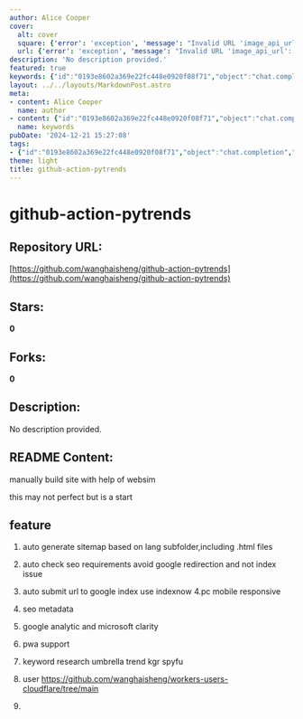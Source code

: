 ```yaml
---
author: Alice Cooper
cover:
  alt: cover
  square: {'error': 'exception', 'message': "Invalid URL 'image_api_url': No scheme supplied. Perhaps you meant https://image_api_url?"}
  url: {'error': 'exception', 'message': "Invalid URL 'image_api_url': No scheme supplied. Perhaps you meant https://image_api_url?"}
description: 'No description provided.'
featured: true
keywords: {"id":"0193e8602a369e22fc448e0920f08f71","object":"chat.completion","created":1734770436,"model":"Qwen/Qwen2.5-7B-Instruct","choices":[{"index":0,"message":{"role":"assistant","content":"### Keywords and Tags\n\n1. GitHub Actions\n2. PyTrends\n3. Auto Generate Sitemap\n4. Lang Subfolder\n5. SEO Requirements\n6. Google Redirection\n7. URL Indexing\n8. IndexNow\n9. Responsive Design\n10. PC and Mobile\n11. SEO Metadata\n12. Google Analytics\n13. Microsoft Clarity\n14. PWA Support\n15. Keyword Research\n16. Umbrella Trends\n17. KG R\n18. SpyFu\n19. User Tracking\n20. Cloudflare Workers\n21. GitHub Actions Site Building\n\n### Summary\nThe text discusses features related to using GitHub Actions to build a site, including automatic sitemap generation, SEO optimizations, and support for various web technologies such as PWA and Google Analytics. It also mentions tools like PyTrends and SpyFu for keyword research and mentions a specific GitHub repository."},"finish_reason":"stop"}],"usage":{"prompt_tokens":177,"completion_tokens":196,"total_tokens":373},"system_fingerprint":""}
layout: ../../layouts/MarkdownPost.astro
meta:
- content: Alice Cooper
  name: author
- content: {"id":"0193e8602a369e22fc448e0920f08f71","object":"chat.completion","created":1734770436,"model":"Qwen/Qwen2.5-7B-Instruct","choices":[{"index":0,"message":{"role":"assistant","content":"### Keywords and Tags\n\n1. GitHub Actions\n2. PyTrends\n3. Auto Generate Sitemap\n4. Lang Subfolder\n5. SEO Requirements\n6. Google Redirection\n7. URL Indexing\n8. IndexNow\n9. Responsive Design\n10. PC and Mobile\n11. SEO Metadata\n12. Google Analytics\n13. Microsoft Clarity\n14. PWA Support\n15. Keyword Research\n16. Umbrella Trends\n17. KG R\n18. SpyFu\n19. User Tracking\n20. Cloudflare Workers\n21. GitHub Actions Site Building\n\n### Summary\nThe text discusses features related to using GitHub Actions to build a site, including automatic sitemap generation, SEO optimizations, and support for various web technologies such as PWA and Google Analytics. It also mentions tools like PyTrends and SpyFu for keyword research and mentions a specific GitHub repository."},"finish_reason":"stop"}],"usage":{"prompt_tokens":177,"completion_tokens":196,"total_tokens":373},"system_fingerprint":""}
  name: keywords
pubDate: '2024-12-21 15:27:08'
tags:
- {"id":"0193e8602a369e22fc448e0920f08f71","object":"chat.completion","created":1734770436,"model":"Qwen/Qwen2.5-7B-Instruct","choices":[{"index":0,"message":{"role":"assistant","content":"### Keywords and Tags\n\n1. GitHub Actions\n2. PyTrends\n3. Auto Generate Sitemap\n4. Lang Subfolder\n5. SEO Requirements\n6. Google Redirection\n7. URL Indexing\n8. IndexNow\n9. Responsive Design\n10. PC and Mobile\n11. SEO Metadata\n12. Google Analytics\n13. Microsoft Clarity\n14. PWA Support\n15. Keyword Research\n16. Umbrella Trends\n17. KG R\n18. SpyFu\n19. User Tracking\n20. Cloudflare Workers\n21. GitHub Actions Site Building\n\n### Summary\nThe text discusses features related to using GitHub Actions to build a site, including automatic sitemap generation, SEO optimizations, and support for various web technologies such as PWA and Google Analytics. It also mentions tools like PyTrends and SpyFu for keyword research and mentions a specific GitHub repository."},"finish_reason":"stop"}],"usage":{"prompt_tokens":177,"completion_tokens":196,"total_tokens":373},"system_fingerprint":""}
theme: light
title: github-action-pytrends
---
```


# github-action-pytrends

## Repository URL: 
[https://github.com/wanghaisheng/github-action-pytrends](https://github.com/wanghaisheng/github-action-pytrends)

## Stars: 
**0**

## Forks: 
**0**

## Description: 
No description provided.

## README Content: 
manually build site with help of websim



this may not perfect but is a start


## feature 


1. auto generate sitemap based on lang subfolder,including .html files
2. auto check seo requirements avoid google redirection and not index issue
3. auto submit url to google index use indexnow
4.pc mobile responsive
5. seo metadata
6. google analytic and microsoft clarity
7. pwa support
8. keyword research
   umbrella  trend  kgr spyfu
10.  user  https://github.com/wanghaisheng/workers-users-cloudflare/tree/main

11.  

